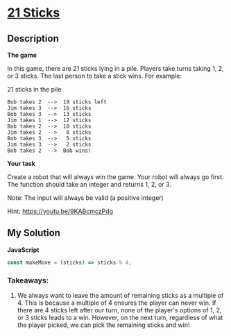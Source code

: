 # [21 Sticks](https://www.codewars.com/kata/5866a58b9cbc02c4f8000cac)

## Description


**The game**

In this game, there are 21 sticks lying in a pile. Players take turns taking 1, 2, or 3 sticks. The last person to take a stick wins. For example:

21 sticks in the pile

```
Bob takes 2  -->  19 sticks left
Jim takes 3  -->  16 sticks
Bob takes 3  -->  13 sticks
Jim takes 1  -->  12 sticks
Bob takes 2  -->  10 sticks
Jim takes 2  -->   8 sticks
Bob takes 3  -->   5 sticks
Jim takes 3  -->   2 sticks
Bob takes 2  -->  Bob wins!
```

**Your task**

Create a robot that will always win the game. Your robot will always go first. The function should take an integer and returns 1, 2, or 3.

Note: The input will always be valid (a positive integer)

Hint: https://youtu.be/9KABcmczPdg


## My Solution

**JavaScript**

```js
const makeMove = (sticks) => sticks % 4;
```

### Takeaways:

1. We always want to leave the amount of remaining sticks as a multiple of 4.
This is because a multiple of 4 ensures the player can never win. If there are 4 sticks left after our turn, none of the player's options of 1, 2, or 3 sticks leads to a win. However,
on the next turn, regardless of what the player picked, we can pick the remaining sticks and win!
